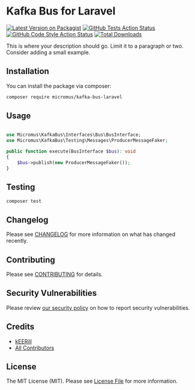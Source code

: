 # Kafka Bus for Laravel

[![Latest Version on Packagist](https://img.shields.io/packagist/v/micromus/kafka-bus-laravel.svg?style=flat-square)](https://packagist.org/packages/micromus/kafka-bus-laravel)
[![GitHub Tests Action Status](https://img.shields.io/github/actions/workflow/status/micromus/kafka-bus-laravel/run-tests.yml?branch=main&label=tests&style=flat-square)](https://github.com/micromus/kafka-bus-laravel/actions?query=workflow%3Arun-tests+branch%3Amain)
[![GitHub Code Style Action Status](https://img.shields.io/github/actions/workflow/status/micromus/kafka-bus-laravel/php-code-style.yml?branch=main&label=code%20style&style=flat-square)](https://github.com/micromus/kafka-bus-laravel/actions?query=workflow%3A"PHP+Code+Style"+branch%3Amain)
[![Total Downloads](https://img.shields.io/packagist/dt/micromus/kafka-bus-laravel.svg?style=flat-square)](https://packagist.org/packages/micromus/kafka-bus-laravel)

This is where your description should go. Limit it to a paragraph or two. Consider adding a small example.

## Installation

You can install the package via composer:

```bash
composer require micromus/kafka-bus-laravel
```

## Usage

```php

use Micromus\KafkaBus\Interfaces\Bus\BusInterface;
use Micromus\KafkaBus\Testing\Messages\ProducerMessageFaker;

public function execute(BusInterface $bus): void
{
    $bus->publish(new ProducerMessageFaker());
}
```

## Testing

```bash
composer test
```

## Changelog

Please see [CHANGELOG](CHANGELOG.md) for more information on what has changed recently.

## Contributing

Please see [CONTRIBUTING](CONTRIBUTING.md) for details.

## Security Vulnerabilities

Please review [our security policy](../../security/policy) on how to report security vulnerabilities.

## Credits

- [kEERill](https://github.com/kEERill)
- [All Contributors](../../contributors)

## License

The MIT License (MIT). Please see [License File](LICENSE.md) for more information.
